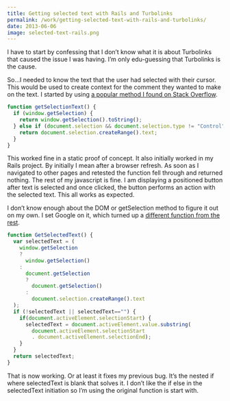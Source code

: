 ```yaml
---
title: Getting selected text with Rails and Turbolinks
permalink: /work/getting-selected-text-with-rails-and-turbolinks/
date: 2013-06-06
image: selected-text-rails.png
---
```

I have to start by confessing that I don&#8217;t know what it is about Turbolinks that caused the issue I was having. I&#8217;m only edu-guessing that Turbolinks is the cause.

So&#8230;I needed to know the text that the user had selected with their cursor. This would be used to create context for the comment they wanted to make on the text. I started by using <a href="http://stackoverflow.com/questions/5379120/get-the-highlighted-selected-text" target="_blank">a popular method I found on Stack Overflow</a>.

```javascript
function getSelectionText() {
  if (window.getSelection) {
    return window.getSelection().toString();
  } else if (document.selection && document.selection.type != "Control") {
    return document.selection.createRange().text;
  }
}
```

This worked fine in a static proof of concept. It also initially worked in my Rails project. By initially I mean after a browser refresh. As soon as I navigated to other pages and retested the function fell through and returned nothing. The rest of my javascript is fine. I am displaying a positioned button after text is selected and once clicked, the button performs an action with the selected text. This all works as expected.

I don&#8217;t know enough about the DOM or getSelection method to figure it out on my own. I set Google on it, which turned up a <a href="http://www.codeproject.com/Articles/292159/Javascript-code-to-get-selected-text" target="_blank">different function from the rest</a>.

```javascript
function GetSelectedText() {
  var selectedText = (
    window.getSelection
    ?
      window.getSelection()
    :
      document.getSelection
      ?
        document.getSelection()
      :
        document.selection.createRange().text
  );
  if (!selectedText || selectedText=="") {
    if(document.activeElement.selectionStart) {
      selectedText = document.activeElement.value.substring(
        document.activeElement.selectionStart
        . document.activeElement.selectionEnd);
    }
  }
  return selectedText;
}
```

That is now working. Or at least it fixes my previous bug. It&#8217;s the nested if where selectedText is blank that solves it. I don&#8217;t like the if else in the selectedText initiation so I&#8217;m using the original function is start with.